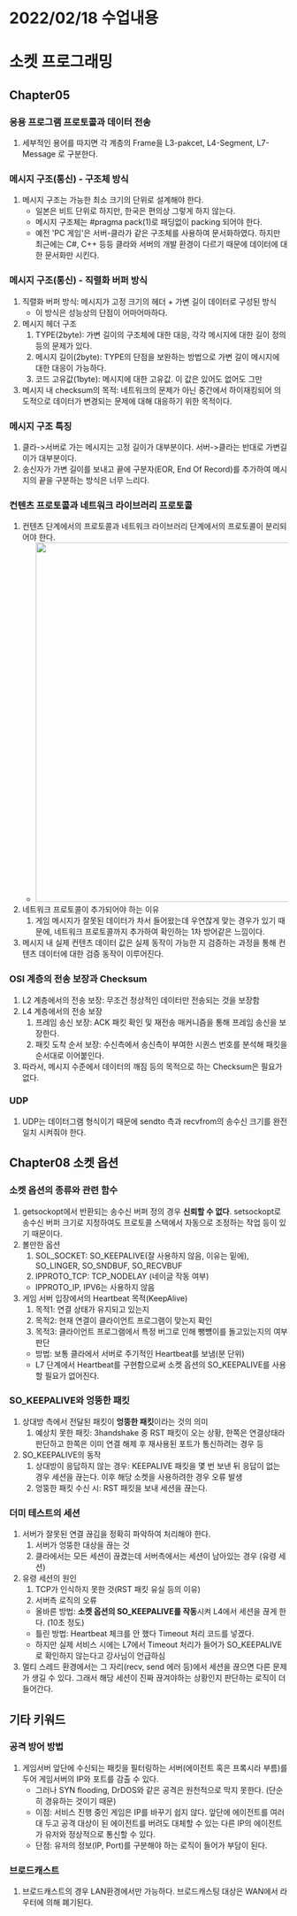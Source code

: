 # 2022/02/18 수업내용
# 소켓 프로그래밍
## Chapter05
### 응용 프로그램 프로토콜과 데이터 전송
1. 세부적인 용어를 따지면 각 계층의 Frame을 L3-pakcet, L4-Segment, L7-Message 로 구분한다.

### 메시지 구조(통신) - 구조체 방식
1. 메시지 구조는 가능한 최소 크기의 단위로 설계해야 한다.
    * 일본은 비트 단위로 하지만, 한국은 편의상 그렇게 하지 않는다.
    * 메시지 구조체는 #pragma pack(1)로 패딩없이 packing 되어야 한다.
    * 예전 'PC 게임'은 서버-클라가 같은 구조체를 사용하여 문서화하였다. 하지만 최근에는 C#, C++ 등등 클라와 서버의 개발 환경이 다르기 때문에 데이터에 대한 문서화만 시킨다.

### 메시지 구조(통신) - 직렬화 버퍼 방식
1. 직렬화 버퍼 방식: 메시지가 고정 크기의 헤더 + 가변 길이 데이터로 구성된 방식
    * 이 방식은 성능상의 단점이 어마어마하다.
2. 메시지 헤더 구조
    1) TYPE(2byte): 가변 길이의 구조체에 대한 대응, 각각 메시지에 대한 길이 정의 등의 문제가 있다.
    2) 메시지 길이(2byte): TYPE의 단점을 보완하는 방법으로 가변 길이 메시지에 대한 대응이 가능하다.
    3) 코드 고유값(1byte): 메시지에 대한 고유값. 이 값은 있어도 없어도 그만
3. 메시지 내 checksum의 목적: 네트워크의 문제가 아닌 중간에서 하이재킹되어 의도적으로 데이터가 변경되는 문제에 대해 대응하기 위한 목적이다.

### 메시지 구조 특징
1. 클라->서버로 가는 메시지는 고정 길이가 대부분이다. 서버->클라는 반대로 가변길이가 대부분이다.
2. 송신자가 가변 길이를 보내고 끝에 구분자(EOR, End Of Record)를 추가하여 메시지의 끝을 구분하는 방식은 너무 느리다.

### 컨텐츠 프로토콜과 네트워크 라이브러리 프로토콜
1. 컨텐츠 단계에서의 프로토콜과 네트워크 라이브러리 단계에서의 프로토콜이 분리되어야 한다.
    * <img width=650 src="https://user-images.githubusercontent.com/95362065/154683508-214aaa57-f5eb-4072-9196-5cfdc136150a.png">
2. 네트워크 프로토콜이 추가되어야 하는 이유
    1) 게임 메시지가 잘못된 데이터가 차서 들어왔는데 우연찮게 맞는 경우가 있기 때문에, 네트워크 프로토콜까지 추가하여 확인하는 1차 방어같은 느낌이다.
3. 메시지 내 실제 컨텐츠 데이터 값은 실제 동작이 가능한 지 검증하는 과정을 통해 컨텐츠 데이터에 대한 검증 동작이 이루어진다.

### OSI 계층의 전송 보장과 Checksum
1. L2 계층에서의 전송 보장: 무조건 정상적인 데이터만 전송되는 것을 보장함
2. L4 계층에서의 전송 보장
    1) 프레임 송신 보장: ACK 패킷 확인 및 재전송 매커니즘을 통해 프레임 송신을 보장한다.
    2) 패킷 도착 순서 보장: 수신측에서 송신측이 부여한 시퀀스 번호를 분석해 패킷을 순서대로 이어붙인다.
3. 따라서, 메시지 수준에서 데이터의 깨짐 등의 목적으로 하는 Checksum은 필요가 없다.

### UDP
1. UDP는 데이터그램 형식이기 때문에 sendto 측과 recvfrom의 송수신 크기를 완전 일치 시켜줘야 한다.

## Chapter08 소켓 옵션
### 소켓 옵션의 종류와 관련 함수
1. getsockopt에서 반환되는 송수신 버퍼 정의 경우 **신뢰할 수 없다**. setsockopt로 송수신 버퍼 크기로 지정하여도 프로토콜 스택에서 자동으로 조정하는 작업 등이 있기 때문이다.
2. 볼만한 옵션
    1) SOL_SOCKET: SO_KEEPALIVE(잘 사용하지 않음, 이유는 밑에), SO_LINGER, SO_SNDBUF, SO_RECVBUF
    2) IPPROTO_TCP: TCP_NODELAY (네이글 작동 여부)
    * IPPROTO_IP, IPV6는 사용하지 않음
3. 게임 서버 입장에서의 Heartbeat 목적(KeepAlive)
    1) 목적1: 연결 상태가 유지되고 있는지
    2) 목적2: 현재 연결이 클라이언트 프로그램이 맞는지 확인
    3) 목적3: 클라이언트 프로그램에서 특정 버그로 인해 뺑뻉이를 돌고있는지의 여부 판단
    * 방법: 보통 클라에서 서버로 주기적인 Heartbeat를 보냄(분 단위)
    * L7 단계에서 Heartbeat를 구현함으로써 소켓 옵션의 SO_KEEPALIVE를 사용할 필요가 없어진다.

### SO_KEEPALIVE와 엉뚱한 패킷
1. 상대방 측에서 전달된 패킷이 **엉뚱한 패킷**이라는 것의 의미
    1) 예상치 못한 패킷: 3handshake 중 RST 패킷이 오는 상황, 한쪽은 연결상태라 판단하고 한쪽은 이미 연결 해제 후 재사용된 포트가 통신하려는 경우 등
2. SO_KEEPALIVE의 동작
    1) 상대방이 응답하지 않는 경우: KEEPALIVE 패킷을 몇 번 보낸 뒤 응답이 없는 경우 세션을 끊는다. 이후 해당 소켓을 사용하려한 경우 오류 발생
    2) 엉뚱한 패킷 수신 시: RST 패킷을 보내 세션을 끊는다.

### 더미 테스트의 세션
1. 서버가 잘못된 연결 끊김을 정확히 파악하여 처리해야 한다.
    1) 서버가 엉뚱한 대상을 끊는 것
    2) 클라에서는 모든 세션이 끊겼는데 서버측에서는 세션이 남아있는 경우 (유령 세션)
2. 유령 세션의 원인
    1) TCP가 인식하지 못한 것(RST 패킷 유실 등의 이유)
    2) 서버측 로직의 오류
    * 올바른 방법: **소켓 옵션의 SO_KEEPALIVE를 작동**시켜 L4에서 세션을 끊게 한다. (10초 정도)
    * 틀린 방법: Heartbeat 체크를 안 했다 Timeout 처리 코드를 넣겠다.
    * 하지만 실제 서비스 시에는 L7에서 Timeout 처리가 들어가 SO_KEEPALIVE로 확인하지 않는다고 강사님이 언급하심
3. 멀티 스레드 환경에서는 그 자리(recv, send 에러 등)에서 세션을 끊으면 다른 문제가 생길 수 있다. 그래서 해당 세션이 진짜 끊겨야하는 상황인지 판단하는 로직이 더 들어간다.

## 기타 키워드
### 공격 방어 방법
1. 게임서버 앞단에 수신되는 패킷을 필터링하는 서버(에이전트 혹은 프록시라 부름)를 두어 게임서버의 IP와 포트를 감출 수 있다.
    * 그러나 SYN flooding, DrDOS와 같은 공격은 원천적으로 막지 못한다. (단순히 경유하는 것이기 때문)
    * 이점: 서비스 진행 중인 게임은 IP를 바꾸기 쉽지 않다. 앞단에 에이전트를 여러 대 두고 공격 대상이 된 에이전트를 버려도 대체할 수 있는 다른 IP의 에이전트가 유저와 정상적으로 통신할 수 있다.
    * 단점: 유저의 정보(IP, Port)를 구분해야 하는 로직이 들어가 부담이 된다.

### 브로드캐스트
1. 브로드캐스트의 경우 LAN환경에서만 가능하다. 브로드캐스팅 대상은 WAN에서 라우터에 의해 폐기된다.
